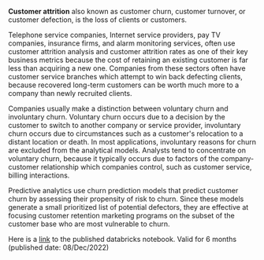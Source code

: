 
**Customer attrition** also known as customer churn, customer turnover, or customer defection, is the loss of clients or customers.

Telephone service companies, Internet service providers, pay TV companies, insurance firms, and alarm monitoring services, often use customer attrition analysis and customer attrition rates as one of their key business metrics because the cost of retaining an existing customer is far less than acquiring a new one. Companies from these sectors often have customer service branches which attempt to win back defecting clients, because recovered long-term customers can be worth much more to a company than newly recruited clients.

Companies usually make a distinction between voluntary churn and involuntary churn. Voluntary churn occurs due to a decision by the customer to switch to another company or service provider, involuntary churn occurs due to circumstances such as a customer's relocation to a distant location or death. In most applications, involuntary reasons for churn are excluded from the analytical models. Analysts tend to concentrate on voluntary churn, because it typically occurs due to factors of the company-customer relationship which companies control, such as customer service, billing interactions.

Predictive analytics use churn prediction models that predict customer churn by assessing their propensity of risk to churn. Since these models generate a small prioritized list of potential defectors, they are effective at focusing customer retention marketing programs on the subset of the customer base who are most vulnerable to churn.









Here is a [link](https://databricks-prod-cloudfront.cloud.databricks.com/public/4027ec902e239c93eaaa8714f173bcfc/7024632308639111/2295577178281544/7075597562057512/latest.html) to the published databricks notebook. Valid for 6 months (published date: 08/Dec/2022)
